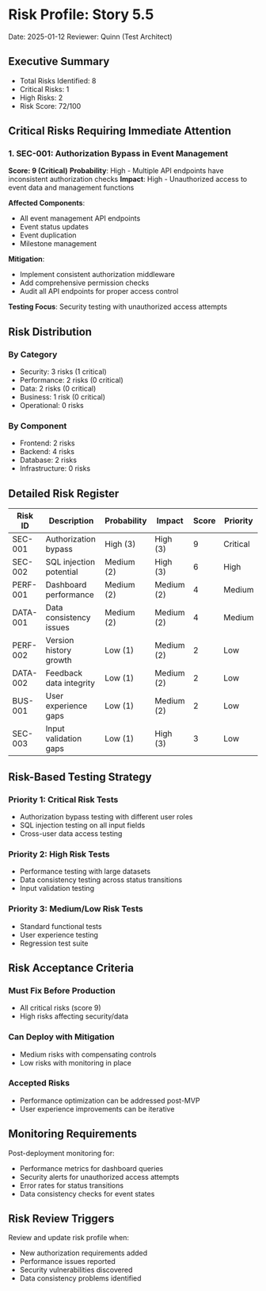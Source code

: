 # Risk Profile: Story 5.5

Date: 2025-01-12
Reviewer: Quinn (Test Architect)

## Executive Summary

- Total Risks Identified: 8
- Critical Risks: 1
- High Risks: 2
- Risk Score: 72/100

## Critical Risks Requiring Immediate Attention

### 1. SEC-001: Authorization Bypass in Event Management

**Score: 9 (Critical)**
**Probability**: High - Multiple API endpoints have inconsistent authorization checks
**Impact**: High - Unauthorized access to event data and management functions

**Affected Components**:

- All event management API endpoints
- Event status updates
- Event duplication
- Milestone management

**Mitigation**:

- Implement consistent authorization middleware
- Add comprehensive permission checks
- Audit all API endpoints for proper access control

**Testing Focus**: Security testing with unauthorized access attempts

## Risk Distribution

### By Category

- Security: 3 risks (1 critical)
- Performance: 2 risks (0 critical)
- Data: 2 risks (0 critical)
- Business: 1 risk (0 critical)
- Operational: 0 risks

### By Component

- Frontend: 2 risks
- Backend: 4 risks
- Database: 2 risks
- Infrastructure: 0 risks

## Detailed Risk Register

| Risk ID  | Description             | Probability | Impact     | Score | Priority |
| -------- | ----------------------- | ----------- | ---------- | ----- | -------- |
| SEC-001  | Authorization bypass    | High (3)    | High (3)   | 9     | Critical |
| SEC-002  | SQL injection potential | Medium (2)  | High (3)   | 6     | High     |
| PERF-001 | Dashboard performance   | Medium (2)  | Medium (2) | 4     | Medium   |
| DATA-001 | Data consistency issues | Medium (2)  | Medium (2) | 4     | Medium   |
| PERF-002 | Version history growth  | Low (1)     | Medium (2) | 2     | Low      |
| DATA-002 | Feedback data integrity | Low (1)     | Medium (2) | 2     | Low      |
| BUS-001  | User experience gaps    | Low (1)     | Medium (2) | 2     | Low      |
| SEC-003  | Input validation gaps   | Low (1)     | High (3)   | 3     | Low      |

## Risk-Based Testing Strategy

### Priority 1: Critical Risk Tests

- Authorization bypass testing with different user roles
- SQL injection testing on all input fields
- Cross-user data access testing

### Priority 2: High Risk Tests

- Performance testing with large datasets
- Data consistency testing across status transitions
- Input validation testing

### Priority 3: Medium/Low Risk Tests

- Standard functional tests
- User experience testing
- Regression test suite

## Risk Acceptance Criteria

### Must Fix Before Production

- All critical risks (score 9)
- High risks affecting security/data

### Can Deploy with Mitigation

- Medium risks with compensating controls
- Low risks with monitoring in place

### Accepted Risks

- Performance optimization can be addressed post-MVP
- User experience improvements can be iterative

## Monitoring Requirements

Post-deployment monitoring for:

- Performance metrics for dashboard queries
- Security alerts for unauthorized access attempts
- Error rates for status transitions
- Data consistency checks for event states

## Risk Review Triggers

Review and update risk profile when:

- New authorization requirements added
- Performance issues reported
- Security vulnerabilities discovered
- Data consistency problems identified
